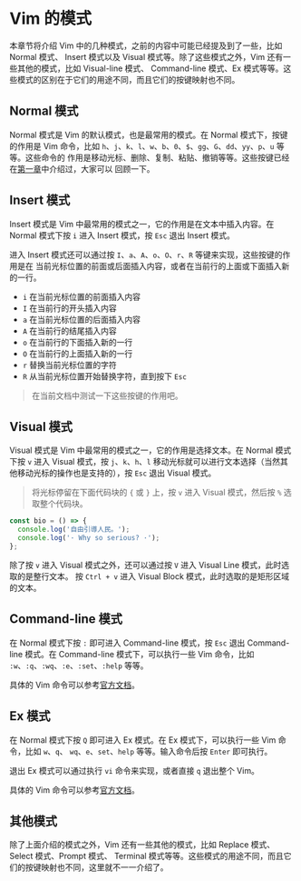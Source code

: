 # Vim 的模式

本章节将介绍 Vim 中的几种模式，之前的内容中可能已经提及到了一些，比如 Normal 模式、 Insert
模式以及 Visual 模式等。除了这些模式之外，Vim 还有一些其他的模式，比如 Visual-line 模式、
Command-line 模式、Ex 模式等等。这些模式的区别在于它们的用途不同，而且它们的按键映射也不同。

## Normal 模式

Normal 模式是 Vim 的默认模式，也是最常用的模式。在 Normal 模式下，按键的作用是 Vim 命令，比如
`h`、`j`、`k`、`l`、`w`、`b`、`0`、`$`、`gg`、`G`、`dd`、`yy`、`p`、`u` 等等。这些命令的
作用是移动光标、删除、复制、粘贴、撤销等等。这些按键已经在[第一章](file-one.md)中介绍过，大家可以
回顾一下。

## Insert 模式

Insert 模式是 Vim 中最常用的模式之一，它的作用是在文本中插入内容。在 Normal 模式下按 `i` 进入
Insert 模式，按 `Esc` 退出 Insert 模式。

进入 Insert 模式还可以通过按 `I`、`a`、`A`、`o`、`O`、`r`、`R` 等键来实现，这些按键的作用是在
当前光标位置的前面或后面插入内容，或者在当前行的上面或下面插入新的一行。

- `i` 在当前光标位置的前面插入内容
- `I` 在当前行的开头插入内容
- `a` 在当前光标位置的后面插入内容
- `A` 在当前行的结尾插入内容
- `o` 在当前行的下面插入新的一行
- `O` 在当前行的上面插入新的一行
- `r` 替换当前光标位置的字符
- `R` 从当前光标位置开始替换字符，直到按下 `Esc`

> 在当前文档中测试一下这些按键的作用吧。

## Visual 模式

Visual 模式是 Vim 中最常用的模式之一，它的作用是选择文本。在 Normal 模式下按 `v` 进入 Visual
模式，按 `j`、`k`、`h`、`l` 移动光标就可以进行文本选择（当然其他移动光标的操作也是支持的），按
`Esc` 退出 Visual 模式。

> 将光标停留在下面代码块的 `{` 或 `}` 上，按 `v` 进入 Visual 模式，然后按 `%` 选取整个代码块。

```javascript
const bio = () => {
  console.log('自由引導人民。');
  console.log('· Why so serious? ·');
};
```

除了按 `v` 进入 Visual 模式之外，还可以通过按 `V` 进入 Visual Line 模式，此时选取的是整行文本。
按 `Ctrl + v` 进入 Visual Block 模式，此时选取的是矩形区域的文本。

## Command-line 模式

在 Normal 模式下按 `:` 即可进入 Command-line 模式，按 `Esc` 退出 Command-line 模式。在
Command-line 模式下，可以执行一些 Vim 命令，比如 `:w`、`:q`、`:wq`、`:e`、`:set`、`:help`
等等。

具体的 Vim 命令可以参考[官方文档](https://vimhelp.org/#Command-line)。

## Ex 模式

在 Normal 模式下按 `Q` 即可进入 Ex 模式。在 Ex 模式下，可以执行一些 Vim 命令，比如 `w`、`q`、
`wq`、`e`、`set`、`help` 等等。输入命令后按 `Enter` 即可执行。

退出 Ex 模式可以通过执行 `vi` 命令来实现，或者直接 `q` 退出整个 Vim。

具体的 Vim 命令可以参考[官方文档](https://vimhelp.org/#Ex)。

## 其他模式

除了上面介绍的模式之外，Vim 还有一些其他的模式，比如 Replace 模式、Select 模式、Prompt 模式、
Terminal 模式等等。这些模式的用途不同，而且它们的按键映射也不同，这里就不一一介绍了。
